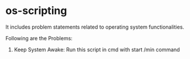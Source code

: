 # os-scripting
It includes problem statements related to operating system functionalities.

Following are the Problems:

1. Keep System Awake: Run this script in cmd with start /min command
